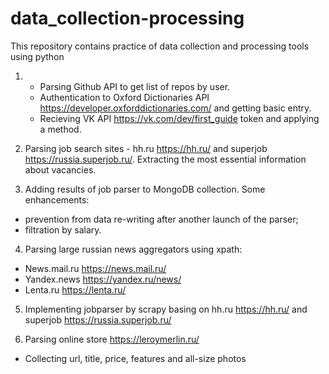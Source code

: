 # data_collection-processing

This repository contains practice of data collection and processing tools using python

1. - Parsing Github API to get list of repos by user.
   - Authentication to Oxford Dictionaries API https://developer.oxforddictionaries.com/ and getting basic entry.
   - Recieving VK API https://vk.com/dev/first_guide token and applying a method.

2. Parsing job search sites - hh.ru https://hh.ru/ and superjob https://russia.superjob.ru/. Extracting the most essential information about vacancies.

3. Adding results of job parser to MongoDB collection. Some enhancements: 
- prevention from data re-writing after another launch of the parser;
- filtration by salary.

4. Parsing large russian news aggregators using xpath:
- News.mail.ru https://news.mail.ru/
- Yandex.news https://yandex.ru/news/
- Lenta.ru https://lenta.ru/

5. Implementing jobparser by scrapy basing on hh.ru https://hh.ru/ and superjob https://russia.superjob.ru/

6. Parsing online store https://leroymerlin.ru/
- Collecting url, title, price, features and all-size photos